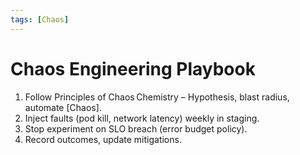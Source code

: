 ```yaml
---
tags: [Chaos]
---
```

# Chaos Engineering Playbook

1. Follow Principles of Chaos Chemistry – Hypothesis, blast radius, automate [Chaos].
2. Inject faults (pod kill, network latency) weekly in staging.
3. Stop experiment on SLO breach (error budget policy).
4. Record outcomes, update mitigations.
